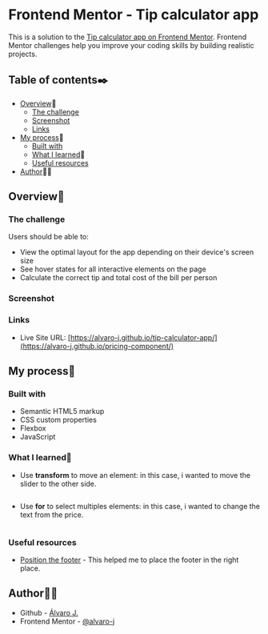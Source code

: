 # Frontend Mentor - Tip calculator app

This is a solution to the [Tip calculator app on Frontend Mentor](https://www.frontendmentor.io/challenges/tip-calculator-app-ugJNGbJUX). Frontend Mentor challenges help you improve your coding skills by building realistic projects. 

## Table of contents✒️

- [Overview](#overview)🎯
  - [The challenge](#the-challenge)
  - [Screenshot](#screenshot)
  - [Links](#links)
- [My process](#my-process)🧩
  - [Built with](#built-with)
  - [What I learned](#what-i-learned)📝
  - [Useful resources](#useful-resources)
- [Author](#author)🙋🏻

## Overview🎯

### The challenge

Users should be able to:

- View the optimal layout for the app depending on their device's screen size
- See hover states for all interactive elements on the page
- Calculate the correct tip and total cost of the bill per person

### Screenshot


### Links

- Live Site URL: [https://alvaro-j.github.io/tip-calculator-app/](https://alvaro-j.github.io/pricing-component/)

## My process🧩

### Built with

- Semantic HTML5 markup
- CSS custom properties
- Flexbox
- JavaScript

### What I learned📝

- Use <b>transform</b> to move an element: in this case, i wanted to move the slider to the other side.
```css

```
- Use <b>for</b> to select multiples elements: in this case, i wanted to change the text from the price.
```js

```

### Useful resources

- [Position the footer](https://www.freecodecamp.org/news/how-to-keep-your-footer-where-it-belongs-59c6aa05c59c/) - This helped me to place the footer in the right place.

## Author🙋🏻

- Github - [Álvaro J.](https://www.github.com/alvaro-j/)
- Frontend Mentor - [@alvaro-j](https://www.frontendmentor.io/profile/alvaro-j)

